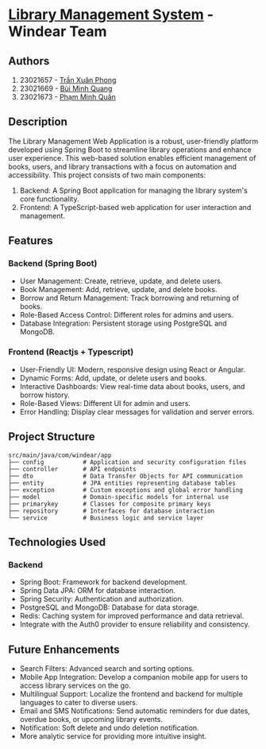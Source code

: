 # [Library Management System](https://windear.vercel.app/) - Windear Team

## Authors

1. 23021657 - [Trần Xuân Phong](https://github.com/TranXuanPhong25)
2. 23021669 - [Bùi Minh Quang](https://github.com/mquang279)
3. 23021673 - [Phạm Minh Quân](https://github.com/quanpm2008)

## Description

The Library Management Web Application is a robust, user-friendly platform developed using Spring Boot to streamline library operations and enhance user experience. This web-based solution enables efficient management of books, users, and library transactions with a focus on automation and accessibility.
This project consists of two main components:

1. Backend: A Spring Boot application for managing the library system's core functionality.
2. Frontend: A TypeScript-based web application for user interaction and management.

## Features

### Backend (Spring Boot)

- User Management: Create, retrieve, update, and delete users.
- Book Management: Add, retrieve, update, and delete books.
- Borrow and Return Management: Track borrowing and returning of books.
- Role-Based Access Control: Different roles for admins and users.
- Database Integration: Persistent storage using PostgreSQL and MongoDB.

### Frontend (Reactjs + Typescript)

- User-Friendly UI: Modern, responsive design using React or Angular.
- Dynamic Forms: Add, update, or delete users and books.
- Interactive Dashboards: View real-time data about books, users, and borrow history.
- Role-Based Views: Different UI for admin and users.
- Error Handling: Display clear messages for validation and server errors.

## Project Structure

```
src/main/java/com/windear/app
├── config           # Application and security configuration files
├── controller       # API endpoints
├── dto              # Data Transfer Objects for API communication
├── entity           # JPA entities representing database tables
├── exception        # Custom exceptions and global error handling
├── model            # Domain-specific models for internal use
├── primarykey       # Classes for composite primary keys
├── repository       # Interfaces for database interaction
└── service          # Business logic and service layer

```

## Technologies Used

### Backend

- Spring Boot: Framework for backend development.
- Spring Data JPA: ORM for database interaction.
- Spring Security: Authentication and authorization.
- PostgreSQL and MongoDB: Database for data storage.
- Redis: Caching system for improved performance and data retrieval.
- Integrate with the Auth0 provider to ensure reliability and consistency.

## Future Enhancements

- Search Filters: Advanced search and sorting options.
- Mobile App Integration: Develop a companion mobile app for users to access library services on the go.
- Multilingual Support: Localize the frontend and backend for multiple languages to cater to diverse users.
- Email and SMS Notifications: Send automatic reminders for due dates, overdue books, or upcoming library events.
- Notification: Soft delete and undo deletion notification.
- More analytic service for providing more intuitive insight.
